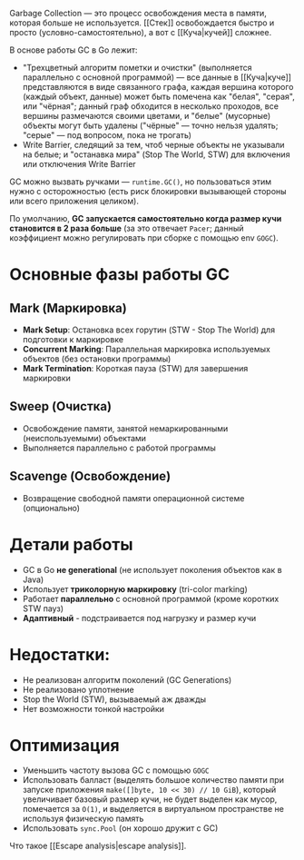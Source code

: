 Garbage Collection — это процесс освобождения места в памяти, которая больше не используется. [[Стек]] освобождается быстро и просто (условно-самостоятельно), а вот с [[Куча|кучей]] сложнее.

В основе работы GC в Go лежит:
- "Трехцветный алгоритм пометки и очистки" (выполняется параллельно с основной программой) — все данные в [[Куча|куче]] представляются в виде связанного графа, каждая вершина которого (каждый объект, данные) может быть помечена как "белая", "серая", или "чёрная"; данный граф обходится в несколько проходов, все вершины размечаются своими цветами, и "белые" (мусорные) объекты могут быть удалены ("чёрные" — точно нельзя удалять; "серые" — под вопросом, пока не трогать)
- Write Barrier, следящий за тем, чтоб черные объекты не указывали на белые; и "останавка мира" (Stop The World, STW) для включения или отключения Write Barrier

GC можно вызвать ручками — `runtime.GC()`, но пользоваться этим нужно с осторожностью (есть риск блокировки вызывающей стороны или всего приложения целиком).

По умолчанию, **GC запускается самостоятельно когда размер кучи становится в 2 раза больше** (за это отвечает `Pacer`; данный коэффициент можно регулировать при сборке с помощью env `GOGC`).
# Основные фазы работы GC
## Mark (Маркировка)
- **Mark Setup**: Остановка всех горутин (STW - Stop The World) для подготовки к маркировке
- **Concurrent Marking**: Параллельная маркировка используемых объектов (без остановки программы)
- **Mark Termination**: Короткая пауза (STW) для завершения маркировки
## Sweep (Очистка)
- Освобождение памяти, занятой немаркированными (неиспользуемыми) объектами
- Выполняется параллельно с работой программы
## Scavenge (Освобождение)
- Возвращение свободной памяти операционной системе (опционально)
# Детали работы
- GC в Go **не generational** (не использует поколения объектов как в Java)
- Использует **триколорную маркировку** (tri-color marking)
- Работает **параллельно** с основной программой (кроме коротких STW пауз)
- **Адаптивный** - подстраивается под нагрузку и размер кучи
# Недостатки:
- Не реализован алгоритм поколений (GC Generations)
- Не реализовано уплотнение
- Stop the World (STW), вызываемый аж дважды
- Нет возможности тонкой настройки
# Оптимизация
- Уменьшить частоту вызова GC с помощью `GOGC`
- Использовать балласт (выделять большое количество памяти при запуске приложения `make([]byte, 10 << 30) // 10 GiB`), который увеличивает базовый размер кучи, не будет выделен как мусор, помечается за `O(1)`, и выделяется в виртуальном пространстве не используя физическую память
- Использовать `sync.Pool` (он хорошо дружит с GC)

Что такое [[Escape analysis|escape analysis]].